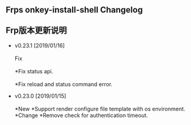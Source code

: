 Frps onkey-install-shell Changelog<br>  
Frp版本更新说明
---------------------------------------
* v0.23.1 [2019/01/16]<br>  
  Fix<br>  
  *Fix status api.<br>  
  *Fix reload and status command error.

* v0.23.0 [2019/01/15]<br>  
 *New
  *Support render configure file template with os environment.
 *Change
  *Remove check for authentication timeout.

